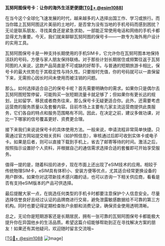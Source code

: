 **瓦努阿图保号卡：让你的海外生活更便捷[[TG💪+ @esim1088](https://t.me/s/esim1088)]**

在当今这个全球化飞速发展的时代，越来越多的人选择出国工作、学习或旅行。而当你踏上瓦努阿图这片美丽的土地时，是否曾为没有当地的手机号码而感到困扰？无论是联系朋友、寻找美食还是紧急求助，一部能正常使用电话和网络的手机卡都显得尤为重要。今天，我们就来聊聊瓦努阿图的保号卡——一款专为海外用户设计的实用工具。

瓦努阿图保号卡是一种支持长期使用的手机SIM卡，它允许你在瓦努阿图本地保持活跃的号码，方便与家人朋友保持联络。对于那些计划长期居住或频繁往返于瓦努阿图的人来说，这款产品简直是不可或缺的好帮手。与普通的短期旅游卡相比，保号卡的最大优势在于其稳定性与持久性。只要按时充值，你的号码就可以一直保留下来，无需担心因长时间未使用而被注销的问题。

那么，如何选择适合自己的保号卡呢？首先需要明确你的需求。如果你只是偶尔去瓦努阿图短暂停留，可能购买一张短期流量卡就足够了；但如果你有更长远的规划，比如留学、移民或者商务往来，那么保号卡无疑更适合你。此外，还需要考虑运营商的服务质量以及套餐内容。目前市场上主要有几家主流运营商提供此类服务，它们各自的特点和服务范围略有不同。因此，在决定之前，建议多做功课，对比一下哪家的信号覆盖更好、资费更合理。

接下来我们来说说保号卡的具体使用方法。一般来说，申请流程非常简单快捷。只需通过官方网站提交相关资料（如护照信息），审核通过后即可收到实体卡或电子卡。如果是后者，则可以直接下载到手机上，省去了邮寄等待的时间。激活之后，按照指示设置好个人资料，并根据自己的通信需求选择合适的套餐即可开始享受服务。

值得一提的是，随着科技的进步，现在市面上还出现了eSIM技术的应用。相较于传统物理SIM卡，eSIM具有体积小、安装方便等优点，尤其适合经常更换设备的用户群体。如果你对这项新技术感兴趣的话，也可以咨询一下相关供应商，看看是否有支持eSIM版本的产品可供选择。

最后提醒大家一点，在挑选任何类型的手机卡时都要注意保护个人信息安全。尽量选择信誉良好且经过认证的品牌商进行交易，避免泄露敏感数据给不可靠的第三方机构。同时也要记得定期检查账户余额和消费记录，确保资金使用透明清晰。

总之，无论你是短期游客还是长期居民，拥有一张可靠的瓦努阿图保号卡都能极大提升你在异国他乡的生活品质。希望这篇介绍能够帮助到正在寻找解决方案的朋友！如果还有其他疑问，欢迎随时留言交流哦~

[[TG💪+ @esim1088](https://t.me/s/esim1088) ![Image](https://i.postimg.cc/4NQfJmqS/Snipaste-2025-05-13-00-14-12.png)]